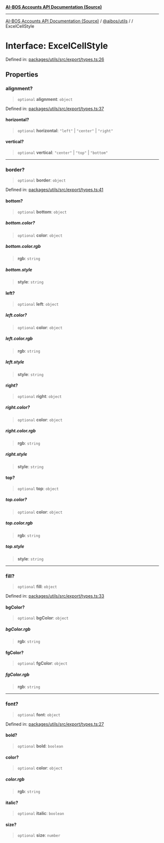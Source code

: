 [**AI-BOS Accounts API Documentation (Source)**](../../../README.md)

***

[AI-BOS Accounts API Documentation (Source)](../../../README.md) / [@aibos/utils](../README.md) / [](../README.md) / ExcelCellStyle

# Interface: ExcelCellStyle

Defined in: [packages/utils/src/export/types.ts:26](https://github.com/pohlai88/accounts/blob/48103fb36d28b2b9bfb33472b6de2f719773cde9/packages/utils/src/export/types.ts#L26)

## Properties

### alignment?

> `optional` **alignment**: `object`

Defined in: [packages/utils/src/export/types.ts:37](https://github.com/pohlai88/accounts/blob/48103fb36d28b2b9bfb33472b6de2f719773cde9/packages/utils/src/export/types.ts#L37)

#### horizontal?

> `optional` **horizontal**: `"left"` \| `"center"` \| `"right"`

#### vertical?

> `optional` **vertical**: `"center"` \| `"top"` \| `"bottom"`

***

### border?

> `optional` **border**: `object`

Defined in: [packages/utils/src/export/types.ts:41](https://github.com/pohlai88/accounts/blob/48103fb36d28b2b9bfb33472b6de2f719773cde9/packages/utils/src/export/types.ts#L41)

#### bottom?

> `optional` **bottom**: `object`

##### bottom.color?

> `optional` **color**: `object`

##### bottom.color.rgb

> **rgb**: `string`

##### bottom.style

> **style**: `string`

#### left?

> `optional` **left**: `object`

##### left.color?

> `optional` **color**: `object`

##### left.color.rgb

> **rgb**: `string`

##### left.style

> **style**: `string`

#### right?

> `optional` **right**: `object`

##### right.color?

> `optional` **color**: `object`

##### right.color.rgb

> **rgb**: `string`

##### right.style

> **style**: `string`

#### top?

> `optional` **top**: `object`

##### top.color?

> `optional` **color**: `object`

##### top.color.rgb

> **rgb**: `string`

##### top.style

> **style**: `string`

***

### fill?

> `optional` **fill**: `object`

Defined in: [packages/utils/src/export/types.ts:33](https://github.com/pohlai88/accounts/blob/48103fb36d28b2b9bfb33472b6de2f719773cde9/packages/utils/src/export/types.ts#L33)

#### bgColor?

> `optional` **bgColor**: `object`

##### bgColor.rgb

> **rgb**: `string`

#### fgColor?

> `optional` **fgColor**: `object`

##### fgColor.rgb

> **rgb**: `string`

***

### font?

> `optional` **font**: `object`

Defined in: [packages/utils/src/export/types.ts:27](https://github.com/pohlai88/accounts/blob/48103fb36d28b2b9bfb33472b6de2f719773cde9/packages/utils/src/export/types.ts#L27)

#### bold?

> `optional` **bold**: `boolean`

#### color?

> `optional` **color**: `object`

##### color.rgb

> **rgb**: `string`

#### italic?

> `optional` **italic**: `boolean`

#### size?

> `optional` **size**: `number`
